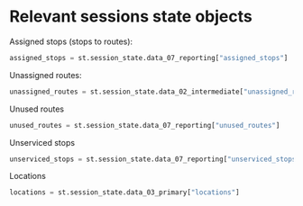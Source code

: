 # Relevant sessions state objects

Assigned stops (stops to routes):

```python
assigned_stops = st.session_state.data_07_reporting["assigned_stops"]
```

Unassigned routes:

```python
unassigned_routes = st.session_state.data_02_intermediate["unassigned_routes"]
```

Unused routes

```python
unused_routes = st.session_state.data_07_reporting["unused_routes"]
```

Unserviced stops

```python
unserviced_stops = st.session_state.data_07_reporting["unserviced_stops"]
```

Locations

```python
locations = st.session_state.data_03_primary["locations"]
```
